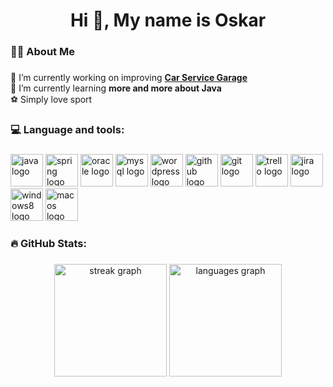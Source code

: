 ###

<h1 align="center">Hi 👋, My name is Oskar</h1>

###

### 👩‍💻  About Me

###

🔭 I’m currently working on improving [**Car Service Garage**](https://github.com/viepovsky/Car-Service-Garage-Backend)<br>
🌱 I’m currently learning **more and more about Java**<br>
⚽ Simply love sport

###


### 💻 Language and tools:

###


<div align="left">
  <img src="https://cdn.jsdelivr.net/gh/devicons/devicon/icons/java/java-original.svg" height="52" width="52" alt="java logo"  />
  <img src="https://cdn.jsdelivr.net/gh/devicons/devicon/icons/spring/spring-original.svg" height="52" width="52" alt="spring logo"  />
  <img src="https://cdn.jsdelivr.net/gh/devicons/devicon/icons/oracle/oracle-original.svg" height="52" width="52" alt="oracle logo"  />
  <img src="https://cdn.jsdelivr.net/gh/devicons/devicon/icons/mysql/mysql-original.svg" height="52" width="52" alt="mysql logo"  />
  <img src="https://cdn.jsdelivr.net/gh/devicons/devicon/icons/wordpress/wordpress-original.svg" height="52" width="52" alt="wordpress logo"  />
  <img src="https://cdn.jsdelivr.net/gh/devicons/devicon/icons/github/github-original.svg" height="52" width="52" alt="github logo"  />
  <img src="https://cdn.jsdelivr.net/gh/devicons/devicon/icons/git/git-original.svg" height="52" width="52" alt="git logo"  />
  <img src="https://cdn.jsdelivr.net/gh/devicons/devicon/icons/trello/trello-plain.svg" height="52" width="52" alt="trello logo"  />
  <img src="https://cdn.jsdelivr.net/gh/devicons/devicon/icons/jira/jira-original.svg" height="52" width="52" alt="jira logo"  />
  <img src="https://cdn.jsdelivr.net/gh/devicons/devicon/icons/windows8/windows8-original.svg" height="52" width="52" alt="windows8 logo"  />
  <img src="https://cdn-icons-png.flaticon.com/512/2/2235.png" height="52" width="52" alt="macos logo"  />
</div>

###

### 🔥 GitHub Stats:

###

<div align="center">
  <img src="https://streak-stats.demolab.com?user=viepovsky&theme=dracula&hide_border=true" height="180" alt="streak graph"  />
  <img src="https://github-readme-stats.vercel.app/api/top-langs/?username=viepovsky&theme=dracula&hide_border=true&include_all_commits=false&count_private=false&layout=compact" height="180" alt="languages graph"  />
</div>
